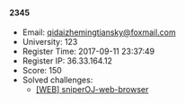 #### 2345  

* Email: qidaizhemingtiansky@foxmail.com  
* University: 123  
* Register Time: 2017-09-11 23:37:49  
* Register IP: 36.33.164.12  
* Score: 150  
* Solved challenges: 
  * [[WEB] sniperOJ-web-browser](https://github.com/SniperOJ/Challenges/blob/master/web/sniperOJ-web-browser.json)  
